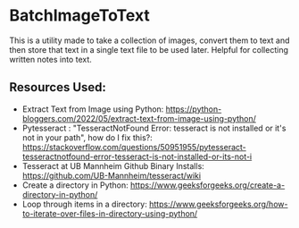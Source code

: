 # BatchImageToText
This is a utility made to take a collection of images, convert them to text and then store that text in a single text file to be used later. Helpful for collecting written notes into text.

## Resources Used:
- Extract Text from Image using Python: https://python-bloggers.com/2022/05/extract-text-from-image-using-python/
- Pytesseract : "TesseractNotFound Error: tesseract is not installed or it's not in your path", how do I fix this?: https://stackoverflow.com/questions/50951955/pytesseract-tesseractnotfound-error-tesseract-is-not-installed-or-its-not-i
- Tesseract at UB Mannheim Github Binary Installs: https://github.com/UB-Mannheim/tesseract/wiki
- Create a directory in Python: https://www.geeksforgeeks.org/create-a-directory-in-python/
- Loop through items in a directory: https://www.geeksforgeeks.org/how-to-iterate-over-files-in-directory-using-python/
